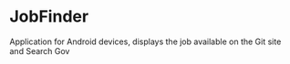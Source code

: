 # JobFinder

Application for Android devices, displays the job available on the Git site and Search Gov

